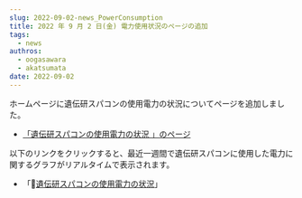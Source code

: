 ```yaml
---
slug: 2022-09-02-news_PowerConsumption
title: 2022 年 9 月 2 日(金) 電力使用状況のページの追加
tags:
  - news
authros:
  - oogasawara
  - akatsumata
date: 2022-09-02
---
```



ホームページに遺伝研スパコンの使用電力の状況についてページを追加しました。

- [「遺伝研スパコンの使用電力の状況 」のページ](/operation/Total_PowerConsumption)


以下のリンクをクリックすると、最近一週間で遺伝研スパコンに使用した電力に関するグラフがリアルタイムで表示されます。


- 「&#x1f517;<a href="https://sc2.ddbj.nig.ac.jp/grafana/dashboard/snapshot/U6A0L1zFSnyoNHaEAGDwfTNNDKQi4Edj?orgId=1&kiosk">遺伝研スパコンの使用電力の状況</a>」

